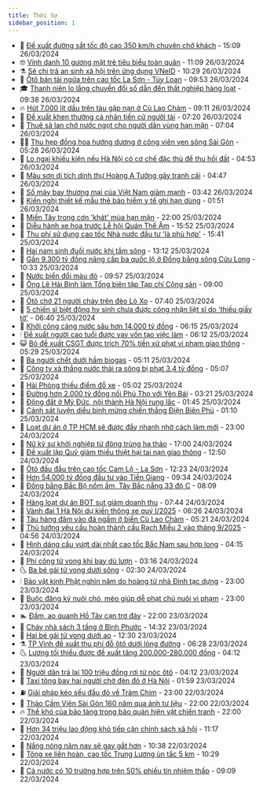 ```yaml
---
title: Thời Sự
sidebar_position: 1
---
```


<!-- vnexpress-thoi-su:START -->
- 🦒 [Đề xuất đường sắt tốc độ cao 350 km/h chuyên chở khách](https://vnexpress.net/de-xuat-duong-sat-toc-do-cao-350-km-h-chuyen-cho-khach-4726969.html) - 15:09 26/03/2024
- 🤓 [Vinh danh 10 gương mặt trẻ tiêu biểu toàn quân](https://vnexpress.net/vinh-danh-10-guong-mat-tre-tieu-bieu-toan-quan-4726917.html) - 11:09 26/03/2024
- ⚗️ [Sẽ chi trả an sinh xã hội trên ứng dụng VNeID](https://vnexpress.net/se-chi-tra-an-sinh-xa-hoi-tren-ung-dung-vneid-4726910.html) - 10:29 26/03/2024
- 🌊 [Ôtô bán tải ngửa trên cao tốc La Sơn - Túy Loan](https://vnexpress.net/oto-ban-tai-ngua-tren-cao-toc-la-son-tuy-loan-4726854.html) - 09:53 26/03/2024
- 🎓 [Thanh niên lo lắng chuyển đổi số dẫn đến thất nghiệp hàng loạt](https://vnexpress.net/thanh-nien-lo-lang-chuyen-doi-so-dan-den-that-nghiep-hang-loat-4726825.html) - 09:38 26/03/2024
- 🔥 [Hút 7.000 lít dầu trên tàu gặp nạn ở Cù Lao Chàm](https://vnexpress.net/hut-7-000-lit-dau-tren-tau-gap-nan-o-cu-lao-cham-4726838.html) - 09:11 26/03/2024
- 🦏 [Đề xuất khen thưởng cá nhân tiến cử người tài](https://vnexpress.net/de-xuat-khen-thuong-ca-nhan-tien-cu-nguoi-tai-4726734.html) - 07:20 26/03/2024
- 👺 [Thuê sà lan chở nước ngọt cho người dân vùng hạn mặn](https://vnexpress.net/thue-sa-lan-cho-nuoc-ngot-cho-nguoi-dan-vung-han-man-4726768.html) - 07:04 26/03/2024
- 🧑‍🏫 [Thu hẹp đồng hoa hướng dương ở công viên ven sông Sài Gòn](https://vnexpress.net/thu-hep-dong-hoa-huong-duong-o-cong-vien-ven-song-sai-gon-4726760.html) - 05:28 26/03/2024
- 🚦 [Lo ngại khiếu kiện nếu Hà Nội có cơ chế đặc thù để thu hồi đất](https://vnexpress.net/lo-ngai-khieu-kien-neu-ha-noi-co-co-che-dac-thu-de-thu-hoi-dat-4726674.html) - 04:53 26/03/2024
- 🎉 [Màu sơn di tích dinh thự Hoàng A Tưởng gây tranh cãi](https://vnexpress.net/mau-son-di-tich-dinh-thu-hoang-a-tuong-gay-tranh-cai-4726709.html) - 04:47 26/03/2024
- 🦒 [Số máy bay thương mại của Việt Nam giảm mạnh](https://vnexpress.net/so-may-bay-thuong-mai-cua-viet-nam-giam-manh-4726580.html) - 03:42 26/03/2024
- 🤗 [Kiến nghị thiết kế mẫu thẻ bảo hiểm y tế ghi hạn dùng](https://vnexpress.net/kien-nghi-thiet-ke-mau-the-bao-hiem-y-te-ghi-han-dung-4726588.html) - 01:51 26/03/2024
- 💼 [Miền Tây trong cơn &#39;khát&#39; mùa hạn mặn](https://vnexpress.net/mien-tay-trong-con-khat-mua-han-man-4726300.html) - 22:00 25/03/2024
- 🤩 [Diễu hành xe hoa trước Lễ hội Quán Thế Âm](https://vnexpress.net/dieu-hanh-xe-hoa-truoc-le-hoi-quan-the-am-4726513.html) - 15:52 25/03/2024
- 🤡 [Thu phí sử dụng cao tốc Nhà nước đầu tư &#39;là phù hợp&#39;](https://vnexpress.net/thu-phi-su-dung-cao-toc-nha-nuoc-dau-tu-la-phu-hop-4726512.html) - 15:41 25/03/2024
- 💯 [Hai nam sinh đuối nước khi tắm sông](https://vnexpress.net/hai-nam-sinh-duoi-nuoc-khi-tam-song-4726501.html) - 13:12 25/03/2024
- 👺 [Gần 9.300 tỷ đồng nâng cấp ba quốc lộ ở Đồng bằng sông Cửu Long](https://vnexpress.net/gan-9-300-ty-dong-nang-cap-ba-quoc-lo-o-dong-bang-song-cuu-long-4726152.html) - 10:33 25/03/2024
- 🌮 [Nước biển đổi màu đỏ](https://vnexpress.net/nuoc-bien-doi-mau-do-4726457.html) - 09:57 25/03/2024
- 🥸 [Ông Lê Hải Bình làm Tổng biên tập Tạp chí Cộng sản](https://vnexpress.net/ong-le-hai-binh-lam-tong-bien-tap-tap-chi-cong-san-4726517.html) - 09:00 25/03/2024
- 🐻 [Ôtô chở 21 người cháy trên đèo Lò Xo](https://vnexpress.net/oto-cho-21-nguoi-chay-tren-deo-lo-xo-4726355.html) - 07:40 25/03/2024
- 👀 [5 chiến sĩ biệt động hy sinh chưa được công nhận liệt sĩ do &#39;thiếu giấy tờ&#39;](https://vnexpress.net/5-chien-si-biet-dong-hy-sinh-chua-duoc-cong-nhan-liet-si-do-thieu-giay-to-4726313.html) - 06:40 25/03/2024
- 🤔 [Khởi công cảng nước sâu hơn 14.000 tỷ đồng](https://vnexpress.net/khoi-cong-cang-nuoc-sau-hon-14-000-ty-dong-4726247.html) - 06:15 25/03/2024
- 🕯 [Đề xuất người cao tuổi được vay vốn tạo việc làm](https://vnexpress.net/de-xuat-nguoi-cao-tuoi-duoc-vay-von-tao-viec-lam-4726258.html) - 06:12 25/03/2024
- 😺 [Bỏ đề xuất CSGT được trích 70% tiền xử phạt vi phạm giao thông](https://vnexpress.net/bo-de-xuat-csgt-duoc-trich-70-tien-xu-phat-vi-pham-giao-thong-4726299.html) - 05:29 25/03/2024
- 🦆 [Ba người chết dưới hầm biogas](https://vnexpress.net/ba-nguoi-chet-duoi-ham-biogas-4726282.html) - 05:11 25/03/2024
- 🧰 [Công ty xả thẳng nước thải ra sông bị phạt 3,4 tỷ đồng](https://vnexpress.net/cong-ty-xa-thang-nuoc-thai-ra-song-bi-phat-3-4-ty-dong-4726290.html) - 05:07 25/03/2024
- 🦍 [Hải Phòng thiếu điểm đỗ xe](https://vnexpress.net/hai-phong-thieu-diem-do-xe-4726042.html) - 05:02 25/03/2024
- 🧰 [Đường hơn 2.000 tỷ đồng nối Phú Thọ với Yên Bái](https://vnexpress.net/duong-hon-2-000-ty-dong-noi-phu-tho-voi-yen-bai-4724936.html) - 03:21 25/03/2024
- 💃 [Động đất ở Mỹ Đức, nội thành Hà Nội rung lắc](https://vnexpress.net/dong-dat-o-my-duc-noi-thanh-ha-noi-rung-lac-4726168.html) - 01:45 25/03/2024
- 🧰 [Cảnh sát luyện diễu binh mừng chiến thắng Điện Biên Phủ](https://video.vnexpress.net/canh-sat-luyen-dieu-binh-mung-chien-thang-dien-bien-phu-4726051.html) - 01:10 25/03/2024
- 🚀 [Loạt dự án ở TP HCM sẽ được đẩy nhanh nhờ cách làm mới](https://vnexpress.net/loat-du-an-o-tp-hcm-se-duoc-day-nhanh-nho-cach-lam-moi-4726071.html) - 23:00 24/03/2024
- 🎊 [Nữ kỹ sư khởi nghiệp từ đông trùng hạ thảo](https://vnexpress.net/nu-ky-su-khoi-nghiep-tu-dong-trung-ha-thao-4725938.html) - 17:00 24/03/2024
- 🤭 [Đề xuất lập Quỹ giảm thiểu thiệt hại tai nạn giao thông](https://vnexpress.net/de-xuat-lap-quy-giam-thieu-thiet-hai-tai-nan-giao-thong-4726057.html) - 12:50 24/03/2024
- 🤗 [Ôtô đấu đầu trên cao tốc Cam Lộ - La Sơn](https://vnexpress.net/oto-dau-dau-tren-cao-toc-cam-lo-la-son-4726063.html) - 12:23 24/03/2024
- 🌈 [Hơn 54.000 tỷ đồng đầu tư vào Tiền Giang](https://vnexpress.net/hon-54-000-ty-dong-dau-tu-vao-tien-giang-4726037.html) - 09:34 24/03/2024
- 🦣 [Đồng bằng Bắc Bộ nồm ẩm, Tây Bắc nắng 33 độ C](https://vnexpress.net/dong-bang-bac-bo-nom-am-tay-bac-nang-33-do-c-4726016.html) - 08:09 24/03/2024
- 🎡 [Hàng loạt dự án BOT sụt giảm doanh thu](https://vnexpress.net/hang-loat-du-an-bot-sut-giam-doanh-thu-4725979.html) - 07:44 24/03/2024
- 🦏 [Vành đai 1 Hà Nội dự kiến thông xe quý I/2025](https://vnexpress.net/vanh-dai-1-ha-noi-du-kien-thong-xe-quy-i-2025-4725985.html) - 06:26 24/03/2024
- 🎊 [Tàu hàng đâm vào đá ngầm ở biển Cù Lao Chàm](https://vnexpress.net/tau-hang-dam-vao-da-ngam-o-bien-cu-lao-cham-4725994.html) - 05:21 24/03/2024
- 🫶 [Thủ tướng yêu cầu hoàn thành cầu Rạch Miễu 2 vào tháng 9/2025](https://vnexpress.net/thu-tuong-yeu-cau-hoan-thanh-cau-rach-mieu-2-vao-thang-9-2025-4725990.html) - 04:56 24/03/2024
- 🤔 [Hình dáng cầu vượt dài nhất cao tốc Bắc Nam sau hợp long](https://video.vnexpress.net/hinh-dang-cau-vuot-dai-nhat-cao-toc-bac-nam-sau-hop-long-4724749.html) - 04:15 24/03/2024
- 🤠 [Phi công tử vong khi bay dù lượn](https://vnexpress.net/phi-cong-tu-vong-khi-bay-du-luon-4725946.html) - 03:16 24/03/2024
- 🌜 [Ba bé gái tử vong dưới sông](https://vnexpress.net/ba-be-gai-tu-vong-duoi-song-4725928.html) - 02:30 24/03/2024
- 🕯 [Bảo vật kinh Phật nghìn năm do hoàng tử nhà Đinh tạc dựng](https://vnexpress.net/bao-vat-kinh-phat-nghin-nam-do-hoang-tu-nha-dinh-tac-dung-4725843.html) - 23:00 23/03/2024
- 🤔 [Buộc đăng ký nuôi chó, mèo giúp dễ phạt chủ nuôi vi phạm](https://vnexpress.net/buoc-dang-ky-nuoi-cho-meo-giup-de-phat-chu-nuoi-vi-pham-4725841.html) - 23:00 23/03/2024
- 🏊 [Đầm, ao quanh Hồ Tây cạn trơ đáy](https://vnexpress.net/dam-ao-quanh-ho-tay-can-tro-day-4725141.html) - 22:00 23/03/2024
- 🌮 [Cháy nhà sách 3 tầng ở Bình Phước](https://vnexpress.net/chay-nha-sach-3-tang-o-binh-phuoc-4725876.html) - 14:32 23/03/2024
- 🫣 [Hai bé gái tử vong dưới ao](https://vnexpress.net/hai-be-gai-tu-vong-duoi-ao-4725853.html) - 12:30 23/03/2024
- ⚗️ [TP Vinh đề xuất thu phí đỗ ôtô dưới lòng đường](https://vnexpress.net/tp-vinh-de-xuat-thu-phi-do-oto-duoi-long-duong-4725771.html) - 06:28 23/03/2024
- 🌜 [Lương tối thiểu được đề xuất tăng 200.000-280.000 đồng](https://vnexpress.net/luong-toi-thieu-duoc-de-xuat-tang-200-000-280-000-dong-4725728.html) - 04:12 23/03/2024
- 🌁 [Người dân trả lại 100 triệu đồng rơi từ nóc ôtô](https://vnexpress.net/nguoi-dan-tra-lai-100-trieu-dong-roi-tu-noc-oto-4725714.html) - 04:12 23/03/2024
- 🐲 [Taxi tông bay hai người chờ đèn đỏ ở Hà Nội](https://vnexpress.net/taxi-tong-bay-hai-nguoi-cho-den-do-o-ha-noi-4725654.html) - 01:59 23/03/2024
- ⛽️ [Giải pháp kéo sếu đầu đỏ về Tràm Chim](https://vnexpress.net/giai-phap-keo-seu-dau-do-ve-tram-chim-4725255.html) - 23:00 22/03/2024
- 🗽 [Thảo Cầm Viên Sài Gòn 160 năm qua ảnh tư liệu](https://vnexpress.net/thao-cam-vien-sai-gon-160-nam-qua-anh-tu-lieu-4724059.html) - 22:00 22/03/2024
- 🔥 [Thế khó của bảo tàng trong bảo quản hiện vật chiến tranh](https://vnexpress.net/the-kho-cua-bao-tang-trong-bao-quan-hien-vat-chien-tranh-4723660.html) - 22:00 22/03/2024
- 💯 [Hơn 34 triệu lao động khó tiếp cận chính sách xã hội](https://vnexpress.net/hon-34-trieu-lao-dong-kho-tiep-can-chinh-sach-xa-hoi-4725515.html) - 11:17 22/03/2024
- 🦆 [Nắng nóng năm nay sẽ gay gắt hơn](https://vnexpress.net/nang-nong-nam-nay-se-gay-gat-hon-4725446.html) - 10:38 22/03/2024
- 🫣 [Tông xe liên hoàn, cao tốc Trung Lương ùn tắc 5 km](https://vnexpress.net/tong-xe-lien-hoan-cao-toc-trung-luong-un-tac-5-km-4725574.html) - 10:29 22/03/2024
- 🤡 [Cả nước có 10 trường hợp trên 50% phiếu tín nhiệm thấp](https://vnexpress.net/ca-nuoc-co-10-truong-hop-tren-50-phieu-tin-nhiem-thap-4725522.html) - 09:09 22/03/2024<!-- vnexpress-thoi-su:END -->